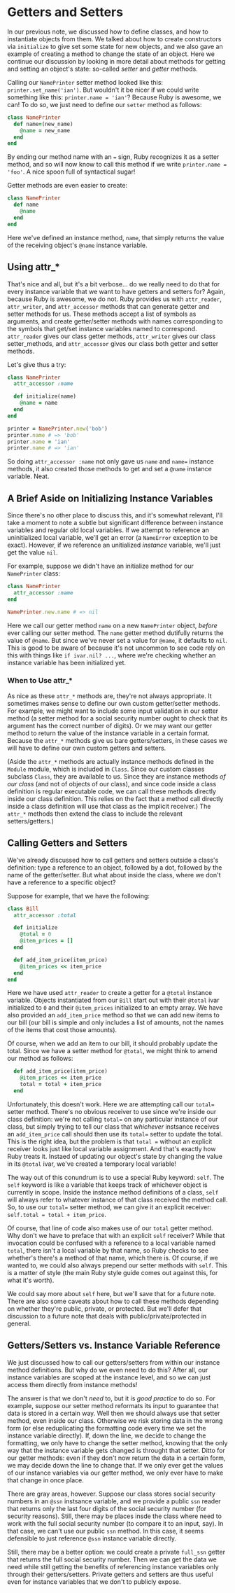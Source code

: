 # Getters and Setters

In our previous note, we discussed how to define classes, and how to instantiate objects from them. We talked about how to create constructors via `initialize` to give set some state for new objects, and we also gave an example of creating a method to change the state of an object. Here we continue our discussion by looking in more detail about methods for getting and setting an object's state: so-called _setter_ and _getter_ methods.

Calling our `NamePrinter` setter method looked like this: `printer.set_name('ian')`. But wouldn't it be nicer if we could write something like this: `printer.name = 'ian'`? Because Ruby is awesome, we can! To do so, we just need to define our `setter` method as follows:

```ruby
class NamePrinter
  def name=(new_name)
    @name = new_name
  end
end
```

By ending our method name with an `=` sign, Ruby recognizes it as a setter method, and so will now know to call this method if we write `printer.name = 'foo'`. A nice spoon full of syntactical sugar!

Getter methods are even easier to create:

```ruby
class NamePrinter
  def name
    @name
  end
end
```

Here we've defined an instance method, `name`, that simply returns the value of the receiving object's `@name` instance variable.

## Using attr_*

That's nice and all, but it's a bit verbose... do we really need to do that for every instance variable that we want to have getters and setters for? Again, because Ruby is awesome, we do not. Ruby provides us with `attr_reader`, `attr_writer`, and `attr_accessor` methods that can generate getter and setter methods for us. These methods accept a list of symbols as arguments, and create getter/setter methods with names corresponding to the symbols that get/set instance variables named to correspond. `attr_reader` gives our class getter methods, `attr_writer` gives our class setter_methods, and `attr_accessor` gives our class both getter and setter methods.

Let's give thus a try:

```ruby
class NamePrinter
  attr_accessor :name

  def initialize(name)
    @name = name
  end
end

printer = NamePrinter.new('bob')
printer.name # => 'bob'
printer.name = 'ian'
printer.name # => 'ian'
```

So doing `attr_accessor :name` not only gave us `name` and `name=` instance methods, it also created those methods to get and set a `@name` instance variable. Neat. 

## A Brief Aside on Initializing Instance Variables

Since there's no other place to discuss this, and it's somewhat relevant,
I'll take a moment to note a subtle but significant difference between instance variables and regular old local variables. If we attempt to reference an uninitialized local variable, we'll get an error (a `NameError` exception to be exact). However, if we reference an unitialized _instance_ variable, we'll just get the value `nil`.

For example, suppose we didn't have an initialize method for our `NamePrinter` class:

```ruby
class NamePrinter
  attr_accessor :name
end

NamePrinter.new.name # => nil
```

Here we call our getter method `name` on a new `NamePrinter` object, _before_ ever calling our setter method. The `name` getter method dutifully returns the value of `@name`. But since we've never set a value for `@name`, it defaults to `nil`. This is good to be aware of because it's not uncommon to see code rely on this with things like `if ivar.nil? ...`, where we're checking whether an instance variable has been initialized yet.

### When to Use attr_*

As nice as these `attr_*` methods are, they're not always appropriate. It sometimes makes sense to define our own custom getter/setter methods. For example, we might want to include some input validation in our setter method (a setter method for a social security number ought to check that its argument has the correct number of digits). Or we may want our getter method to return the value of the instance variable in a certain format. Because the `attr_*` methods give us bare getters/setters, in these cases we will have to define our own custom getters and setters.

(Aside the `attr_*` methods are actually instance methods defined in the `Module` module, which is included in `Class`. Since our custom classes subclass `Class`, they are available to us. Since they are instance methods _of our class_ (and not of objects of our class), and since code inside a class definition is regular executable code, we can call these methods directly inside our class definition. This relies on the fact that a method call directly inside a class definition will use that class as the implicit receiver.) The `attr_*` methods then extend the class to include the relevant setters/getters.)

## Calling Getters and Setters

We've already discussed how to call getters and setters outside a class's definition: type a reference to an object, followed by a dot, followed by the name of the getter/setter. But what about inside the class, where we don't have a reference to a specific object?

Suppose for example, that we have the following:

```ruby
class Bill
  attr_accessor :total

  def initialize
    @total = 0
    @item_prices = []
  end

  def add_item_price(item_price)
    @item_prices << item_price
  end
end
```

Here we have used `attr_reader` to create a getter for a `@total` instance variable. Objects instantiated from our `Bill` start out with their `@total` ivar initialized to `0` and their `@item_prices` initialized to an empty array. We have also provided an `add_item_price` method so that we can add new items to our bill (our bill is simple and only includes a list of amounts, not the names of the items that cost those amounts). 

Of course, when we add an item to our bill, it should probably update the total. Since we have a setter method for `@total`, we might think to amend our method as follows:

```ruby
  def add_item_price(item_price)
    @item_prices << item_price
    total = total + item_price
  end
```

Unfortunately, this doesn't work. Here we are attempting call our `total=` setter method. There's no obvious receiver to use since we're inside our class definition: we're not calling `total=` on any particular instance of our class, but simply trying to tell our class that _whichever_ instsance receives an `add_item_price` call should then use its `total=` setter to update the total. This is the right idea, but the problem is that `total =` without an explicit receiver looks just like local variable assignment. And that's exactly how Ruby treats it. Instaed of updating our object's state by changing the value in its `@total` ivar, we've created a temporary local variable!

The way out of this conundrum is to use a special Ruby keyword: `self`. The `self` keyword is like a variable that keeps track of whichever object is currently in scope. Inside the instance method definitions of a class, `self` will always refer to whatever instance of that class received the method call. So, to use our `total=` setter method, we can give it an explicit receiver: `self.total = total + item_price`. 

Of course, that line of code also makes use of our `total` getter method. Why don't we have to preface that with an explicit `self` receiver? While that invocation could be confused with a reference to a local variable named `total`, there isn't a local variable by that name, so Ruby checks to see whether's there's a method of that name, which there is. Of course, if we wanted to, we could also always prepend our setter methods with `self`. This is a matter of style (the main Ruby style guide comes out against this, for what it's worth).

We could say more about `self` here, but we'll save that for a future note. There are also some caveats about how to call these methods depending on whether they're public, private, or protected. But we'll defer that discussion to a future note that deals with public/private/protected in general.

## Getters/Setters vs. Instance Variable Reference

We just discussed how to call our getters/setters from within our instance method definitions. But why do we even need to do this? After all, our instance variables are scoped at the instance level, and so we can just access them directly from instance methods!

The answer is that we don't _need_ to, but it is _good practice_ to do so. For example, suppose our setter method reformats its input to guarantee that data is stored in a certain way. Well then we should always use that setter method, even inside our class. Otherwise we risk storing data in the wrong form (or else reduplicating the formatting code every time we set the instance variable directly). If, down the line, we decide to change the formatting, we only have to change the setter method, knowing that the only way that the instance variable gets changed is throught that setter. Ditto for our getter methods: even if they don't now return the data in a certain form, we may decide down the line to change that. If we only ever get the values of our instance variables via our getter method, we only ever have to make that change in once place.

There are gray areas, however. Suppose our class stores social security numbers in an `@ssn` instsance variable, and we provide a public `ssn` reader that returns only the last four digits of the social security number (for security reasons). Still, there may be places insde the class where need to work with the full social security number (to compare it to an input, say). In that case, we can't use our public `ssn` method. In this case, it seems defensible to just reference `@ssn` instance variable directly.

Still, there may be a better option: we could create a private `full_ssn` getter that returns the full social security number. Then we can get the data we need while still getting the benefits of referencing instance variables only through their getters/setters. Private getters and setters are thus useful even for instance variables that we don't to publicly expose.
